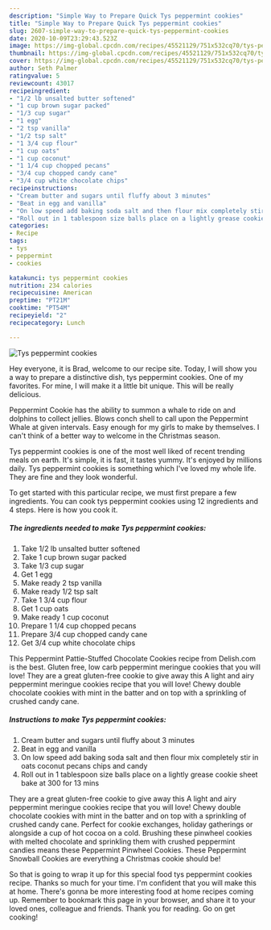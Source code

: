```yaml
---
description: "Simple Way to Prepare Quick Tys peppermint cookies"
title: "Simple Way to Prepare Quick Tys peppermint cookies"
slug: 2607-simple-way-to-prepare-quick-tys-peppermint-cookies
date: 2020-10-09T23:29:43.523Z
image: https://img-global.cpcdn.com/recipes/45521129/751x532cq70/tys-peppermint-cookies-recipe-main-photo.jpg
thumbnail: https://img-global.cpcdn.com/recipes/45521129/751x532cq70/tys-peppermint-cookies-recipe-main-photo.jpg
cover: https://img-global.cpcdn.com/recipes/45521129/751x532cq70/tys-peppermint-cookies-recipe-main-photo.jpg
author: Seth Palmer
ratingvalue: 5
reviewcount: 43017
recipeingredient:
- "1/2 lb unsalted butter softened"
- "1 cup brown sugar packed"
- "1/3 cup sugar"
- "1 egg"
- "2 tsp vanilla"
- "1/2 tsp salt"
- "1 3/4 cup flour"
- "1 cup oats"
- "1 cup coconut"
- "1 1/4 cup chopped pecans"
- "3/4 cup chopped candy cane"
- "3/4 cup white chocolate chips"
recipeinstructions:
- "Cream butter and sugars until fluffy about 3 minutes"
- "Beat in egg and vanilla"
- "On low speed add baking soda salt and then flour mix completely stir in oats coconut pecans chips and candy"
- "Roll out in 1 tablespoon size balls place on a lightly grease cookie sheet bake at 300 for 13 mins"
categories:
- Recipe
tags:
- tys
- peppermint
- cookies

katakunci: tys peppermint cookies 
nutrition: 234 calories
recipecuisine: American
preptime: "PT21M"
cooktime: "PT54M"
recipeyield: "2"
recipecategory: Lunch

---
```



![Tys peppermint cookies](https://img-global.cpcdn.com/recipes/45521129/751x532cq70/tys-peppermint-cookies-recipe-main-photo.jpg)

Hey everyone, it is Brad, welcome to our recipe site. Today, I will show you a way to prepare a distinctive dish, tys peppermint cookies. One of my favorites. For mine, I will make it a little bit unique. This will be really delicious.

Peppermint Cookie has the ability to summon a whale to ride on and dolphins to collect jellies. Blows conch shell to call upon the Peppermint Whale at given intervals. Easy enough for my girls to make by themselves. I can&#39;t think of a better way to welcome in the Christmas season.

Tys peppermint cookies is one of the most well liked of recent trending meals on earth. It's simple, it is fast, it tastes yummy. It's enjoyed by millions daily. Tys peppermint cookies is something which I've loved my whole life. They are fine and they look wonderful.


To get started with this particular recipe, we must first prepare a few ingredients. You can cook tys peppermint cookies using 12 ingredients and 4 steps. Here is how you cook it.

<!--inarticleads1-->

##### The ingredients needed to make Tys peppermint cookies:

1. Take 1/2 lb unsalted butter softened
1. Take 1 cup brown sugar packed
1. Take 1/3 cup sugar
1. Get 1 egg
1. Make ready 2 tsp vanilla
1. Make ready 1/2 tsp salt
1. Take 1 3/4 cup flour
1. Get 1 cup oats
1. Make ready 1 cup coconut
1. Prepare 1 1/4 cup chopped pecans
1. Prepare 3/4 cup chopped candy cane
1. Get 3/4 cup white chocolate chips


This Peppermint Pattie-Stuffed Chocolate Cookies recipe from Delish.com is the best. Gluten free, low carb peppermint meringue cookies that you will love! They are a great gluten-free cookie to give away this A light and airy peppermint meringue cookies recipe that you will love! Chewy double chocolate cookies with mint in the batter and on top with a sprinkling of crushed candy cane. 

<!--inarticleads2-->

##### Instructions to make Tys peppermint cookies:

1. Cream butter and sugars until fluffy about 3 minutes
1. Beat in egg and vanilla
1. On low speed add baking soda salt and then flour mix completely stir in oats coconut pecans chips and candy
1. Roll out in 1 tablespoon size balls place on a lightly grease cookie sheet bake at 300 for 13 mins


They are a great gluten-free cookie to give away this A light and airy peppermint meringue cookies recipe that you will love! Chewy double chocolate cookies with mint in the batter and on top with a sprinkling of crushed candy cane. Perfect for cookie exchanges, holiday gatherings or alongside a cup of hot cocoa on a cold. Brushing these pinwheel cookies with melted chocolate and sprinkling them with crushed peppermint candies means these Peppermint Pinwheel Cookies. These Peppermint Snowball Cookies are everything a Christmas cookie should be! 

So that is going to wrap it up for this special food tys peppermint cookies recipe. Thanks so much for your time. I'm confident that you will make this at home. There's gonna be more interesting food at home recipes coming up. Remember to bookmark this page in your browser, and share it to your loved ones, colleague and friends. Thank you for reading. Go on get cooking!
